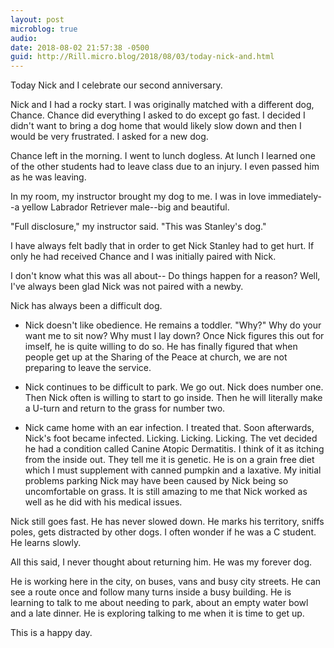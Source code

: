 ```yaml
---
layout: post
microblog: true
audio: 
date: 2018-08-02 21:57:38 -0500
guid: http://Rill.micro.blog/2018/08/03/today-nick-and.html
---
```

Today Nick and I celebrate our second anniversary.

Nick and I had a rocky start. I was originally matched with a different dog, Chance. Chance did everything I asked to do except go fast. I decided I didn't want to bring a dog home that would likely slow down and then I would be very frustrated. I asked for a new dog.

Chance left in the morning. I went to lunch dogless. At lunch I learned one of the other students had to leave class due to an injury. I even passed him as he was leaving.

In my room, my instructor brought my dog to me. I was in love immediately--a yellow Labrador Retriever male--big and beautiful.

"Full disclosure," my instructor said. "This was Stanley's dog."

I have always felt badly that in order to get Nick Stanley had to get hurt. If only he had received Chance and I was initially paired with Nick.

I don't know what this was all about-- Do things happen for a reason? Well, I've always been glad Nick was not paired with a newby.

Nick has always been a difficult dog.

* Nick doesn't like obedience. He remains a toddler. "Why?" Why do your want me to sit now? Why must I lay down? Once Nick figures this out for imself, he is quite willing to do so. He has finally figured that when people get up at the Sharing of the Peace at church, we are not preparing to leave the service.

* Nick continues to be difficult to park. We go out. Nick does number one. Then Nick often is willing to start to go inside. Then he will literally make a U-turn and return to the grass for number two.

* Nick came home with an ear infection. I treated that. Soon afterwards, Nick's foot became infected. Licking. Licking. Licking. The vet decided he had a condition called Canine Atopic Dermatitis. I think of it as itching from the inside out. They tell me it is genetic. He is on a grain free diet which I must supplement with canned pumpkin and a laxative. My initial problems parking Nick may have been caused by Nick being so uncomfortable on grass. It is still amazing to me that Nick worked as well as he did with his medical issues.

Nick still goes fast. He has never slowed down. He marks his territory, sniffs poles, gets distracted by other dogs. I often wonder if he was a C student. He learns slowly.

All this said, I never thought about returning him. He was my forever dog.

He is working here in the city, on buses, vans and busy city streets. He can see a route once and follow many turns inside a busy building. He is learning to talk to me about needing to park, about an empty water bowl and a late dinner. He is exploring talking to me when it is time to get up.

This is a happy day.
